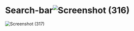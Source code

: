 # Search-bar![Screenshot (316)](https://user-images.githubusercontent.com/105824474/195186596-dd18301b-8346-4b67-83a0-a774b97d7f92.png)
![Screenshot (317)](https://user-images.githubusercontent.com/105824474/195186642-af110f10-9b07-413d-95dd-6aa1c82679bc.png)
